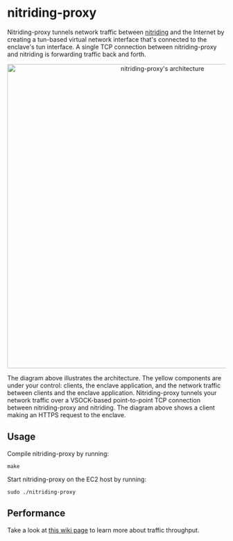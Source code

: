 # nitriding-proxy

Nitriding-proxy tunnels network traffic between
[nitriding](https://github.com/Amnesic-Systems/nitriding)
and the Internet by creating a tun-based
virtual network interface that's connected to the enclave's tun interface.
A single TCP connection between nitriding-proxy and nitriding is forwarding traffic back and forth.

<div align="center">
  <img src="https://github.com/Amnesic-Systems/nitriding-proxy/assets/1316283/98667cb2-c85b-471a-8b34-e44c2d4a4ded" alt="nitriding-proxy's architecture" width="700">
</div>

The diagram above illustrates the architecture. The yellow components are under your control: clients, the enclave application, and the network traffic between clients and the enclave application. Nitriding-proxy tunnels your network traffic over a VSOCK-based point-to-point TCP connection between nitriding-proxy and nitriding. The diagram above shows a client making an HTTPS request to the enclave.

## Usage

Compile nitriding-proxy by running:
```
make
```
Start nitriding-proxy on the EC2 host by running:
```
sudo ./nitriding-proxy
```

## Performance

Take a look at
[this wiki page](https://github.com/Amnesic-Systems/nitriding-proxy/wiki/Performance-measurements)
to learn more about traffic throughput.
